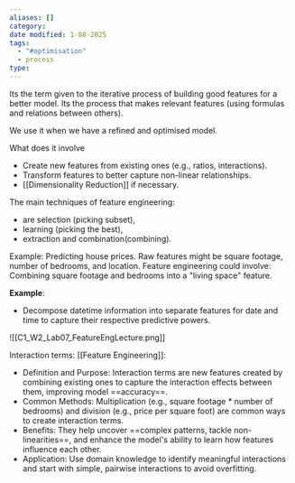 ```yaml
---
aliases: []
category: 
date modified: 1-08-2025
tags:
  - "#optimisation"
  - process
type:
---
```

Its the term given to the iterative process of building good features for a better model. Its the process that makes relevant features (using formulas and relations between others). 
 
We use it when we have a refined and optimised model.

What does it involve
- Create new features from existing ones (e.g., ratios, interactions).
- Transform features to better capture non-linear relationships.
- [[Dimensionality Reduction]] if necessary.

The main techniques of feature engineering:
- are selection (picking subset), 
- learning (picking the best), 
- extraction and combination(combining).

Example:
Predicting house prices. Raw features might be square footage, number of bedrooms, and location. Feature engineering could involve: Combining square footage and bedrooms into a "living space" feature.

**Example**:
- Decompose datetime information into separate features for date and time to capture their respective predictive powers.


![[C1_W2_Lab07_FeatureEngLecture.png]]

Interaction terms: [[Feature Engineering]]:
- Definition and Purpose: Interaction terms are new features created by combining existing ones to capture the interaction effects between them, improving model ==accuracy==.
- Common Methods: Multiplication (e.g., square footage * number of bedrooms) and division (e.g., price per square foot) are common ways to create interaction terms.
- Benefits: They help uncover ==complex patterns, tackle non-linearities==, and enhance the model's ability to learn how features influence each other.
- Application: Use domain knowledge to identify meaningful interactions and start with simple, pairwise interactions to avoid overfitting.